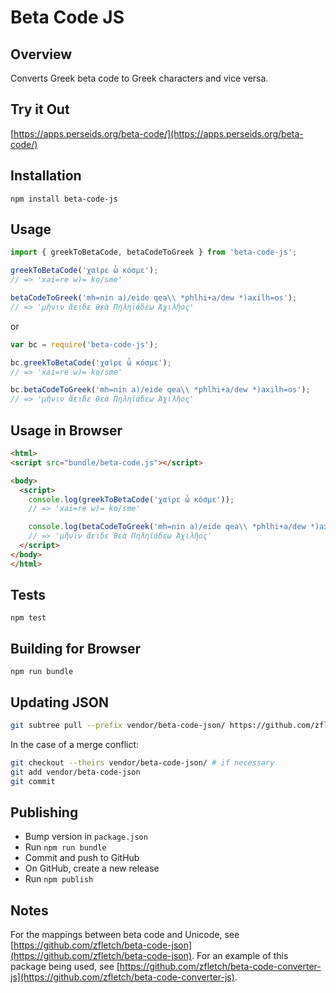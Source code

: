 # Beta Code JS

## Overview

Converts Greek beta code to Greek characters and vice versa.

## Try it Out

[https://apps.perseids.org/beta-code/](https://apps.perseids.org/beta-code/)

## Installation

`npm install beta-code-js`

## Usage

```javascript
import { greekToBetaCode, betaCodeToGreek } from 'beta-code-js';

greekToBetaCode('χαῖρε ὦ κόσμε');
// => 'xai=re w)= ko/sme'

betaCodeToGreek('mh=nin a)/eide qea\\ *phlhi+a/dew *)axilh=os');
// => 'μῆνιν ἄειδε θεὰ Πηληϊάδεω Ἀχιλῆος'
```

or

```javascript
var bc = require('beta-code-js');

bc.greekToBetaCode('χαῖρε ὦ κόσμε');
// => 'xai=re w)= ko/sme'

bc.betaCodeToGreek('mh=nin a)/eide qea\\ *phlhi+a/dew *)axilh=os');
// => 'μῆνιν ἄειδε θεὰ Πηληϊάδεω Ἀχιλῆος'

```

## Usage in Browser

```html
<html>
<script src="bundle/beta-code.js"></script>

<body>
  <script>
    console.log(greekToBetaCode('χαῖρε ὦ κόσμε'));
    // => 'xai=re w)= ko/sme'

    console.log(betaCodeToGreek('mh=nin a)/eide qea\\ *phlhi+a/dew *)axilh=os'));
    // => 'μῆνιν ἄειδε θεὰ Πηληϊάδεω Ἀχιλῆος'
  </script>
</body>
</html>
```

## Tests

`npm test`

## Building for Browser

`npm run bundle`

## Updating JSON

```bash
git subtree pull --prefix vendor/beta-code-json/ https://github.com/zfletch/beta-code-json master --squash
```

In the case of a merge conflict:

```bash
git checkout --theirs vendor/beta-code-json/ # if necessary
git add vendor/beta-code-json
git commit
```

## Publishing

* Bump version in `package.json`
* Run `npm run bundle`
* Commit and push to GitHub
* On GitHub, create a new release
* Run `npm publish`

## Notes

For the mappings between beta code and Unicode, see [https://github.com/zfletch/beta-code-json](https://github.com/zfletch/beta-code-json).
For an example of this package being used, see [https://github.com/zfletch/beta-code-converter-js](https://github.com/zfletch/beta-code-converter-js).
